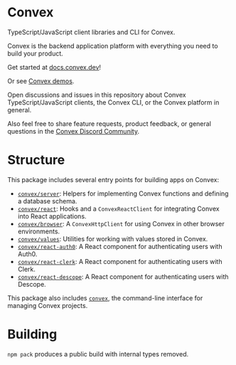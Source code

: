 # Convex

TypeScript/JavaScript client libraries and CLI for Convex.

Convex is the backend application platform with everything you need to build
your product.

Get started at [docs.convex.dev](https://docs.convex.dev)!

Or see [Convex demos](https://github.com/get-convex/convex-demos).

Open discussions and issues in this repository about Convex
TypeScript/JavaScript clients, the Convex CLI, or the Convex platform in
general.

Also feel free to share feature requests, product feedback, or general questions
in the [Convex Discord Community](https://convex.dev/community).

# Structure

This package includes several entry points for building apps on Convex:

- [`convex/server`](https://docs.convex.dev/api/modules/server): Helpers for
  implementing Convex functions and defining a database schema.
- [`convex/react`](https://docs.convex.dev/api/modules/react): Hooks and a
  `ConvexReactClient` for integrating Convex into React applications.
- [`convex/browser`](https://docs.convex.dev/api/modules/browser): A
  `ConvexHttpClient` for using Convex in other browser environments.
- [`convex/values`](https://docs.convex.dev/api/modules/values): Utilities for
  working with values stored in Convex.
- [`convex/react-auth0`](https://docs.convex.dev/api/modules/react_auth0): A
  React component for authenticating users with Auth0.
- [`convex/react-clerk`](https://docs.convex.dev/api/modules/react_clerk): A
  React component for authenticating users with Clerk.
- [`convex/react-descope`](https://docs.convex.dev/api/modules/react_descope): A
  React component for authenticating users with Descope.

This package also includes [`convex`](https://docs.convex.dev/using/cli), the
command-line interface for managing Convex projects.

# Building

`npm pack` produces a public build with internal types removed.

